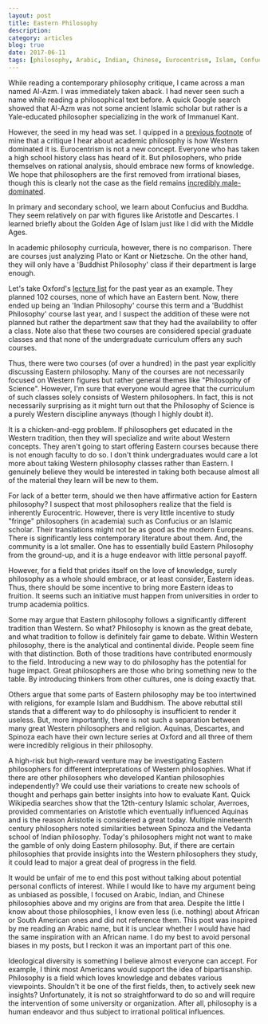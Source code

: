 ```yaml
---
layout: post
title: Eastern Philosophy
description: 
category: articles
blog: true
date: 2017-06-11
tags: [philosophy, Arabic, Indian, Chinese, Eurocentrism, Islam, Confucius, Buddha, Kant, Oxford, Spinoza, Aristotle, Nietzsche, Aquinas]
---
```


While reading a contemporary philosophy critique, I came across a man named Al-Azm. I was immediately taken aback. I had never seen such a name while reading a philosophical text before. A quick Google search showed that Al-Azm was not some ancient Islamic scholar but rather is a Yale-educated philosopher specializing in the work of Immanuel Kant. 

However, the seed in my head was set. I quipped in a [previous footnote](/from-china-to-tusaloosa) of mine that a critique I hear about academic philosophy is how Western dominated it is. Eurocentrism is not a new concept. Everyone who has taken a high school history class has heard of it. But philosophers, who pride themselves on rational analysis, should embrace new forms of knowledge. We hope that philosophers are the first removed from irrational biases, though this is clearly not the case as the field remains [incredibly male-dominated](http://www.npr.org/sections/13.7/2013/06/17/192523112/name-ten-women-in-philosophy-bet-you-can-t).

In primary and secondary school, we learn about Confucius and Buddha. They seem relatively on par with figures like Aristotle and Descartes. I learned briefly about the Golden Age of Islam just like I did with the Middle Ages. 

In academic philosophy curricula, however, there is no comparison. There are courses just analyzing Plato or Kant or Nietzsche. On the other hand, they will only have a 'Buddhist Philosophy' class if their department is large enough.

Let's take Oxford's [lecture list](http://www.philosophy.ox.ac.uk/sites/default/files/philosophy/documents/media/Lecture_scheme_2016-17_2_Sept.pdf) for the past year as an example. They planned 102 courses, none of which have an Eastern bent. Now, there ended up being an 'Indian Philosophy' course this term and a 'Buddhist Philosophy' course last year, and I suspect the addition of these were not planned but rather the department saw that they had the availability to offer a class. Note also that these two courses are considered special graduate classes and that none of the undergraduate curriculum offers any such courses.

Thus, there were two courses (of over a hundred) in the past year explicitly discussing Eastern philosophy. Many of the courses are not necessarily focused on Western figures but rather general themes like "Philosophy of Science". However, I'm sure that everyone would agree that the curriculum of such classes solely consists of Western philosophers. In fact, this is not necessarily surprising as it might turn out that the Philosophy of Science is a purely Western discipline anyways (though I highly doubt it).

It is a chicken-and-egg problem. If philosophers get educated in the Western tradition, then they will specialize and write about Western concepts. They aren't going to start offering Eastern courses because there is not enough faculty to do so. I don't think undergraduates would care a lot more about taking Western philosophy classes rather than Eastern. I genuinely believe they would be interested in taking both because almost all of the material they learn will be new to them.

For lack of a better term, should we then have affirmative action for Eastern philosophy? I suspect that most philosophers realize that the field is inherently Eurocentric. However, there is very little incentive to study "fringe" philosophers (in academia) such as Confucius or an Islamic scholar. Their translations might not be as good as the modern Europeans. There is significantly less contemporary literature about them. And, the community is a lot smaller. One has to essentially build Eastern Philosophy from the ground-up, and it is a huge endeavor with little personal payoff.

However, for a field that prides itself on the love of knowledge, surely philosophy as a whole should embrace, or at least consider, Eastern ideas. Thus, there should be some incentive to bring more Eastern ideas to fruition. It seems such an initiative must happen from universities in order to trump academia politics.

Some may argue that Eastern philosophy follows a significantly different tradition than Western. So what? Philosophy is known as the great debate, and what tradition to follow is definitely fair game to debate. Within Western philosophy, there is the analytical and continental divide. People seem fine with that distinction. Both of those traditions have contributed enormously to the field. Introducing a new way to do philosophy has the potential for huge impact. Great philosophers are those who bring something new to the table. By introducing thinkers from other cultures, one is doing exactly that.

Others argue that some parts of Eastern philosophy may be too intertwined with religions, for example Islam and Buddhism. The above rebuttal still stands that a different way to do philosophy is insufficient to render it useless. But, more importantly, there is not such a separation between many great Western philosophers and religion. Aquinas, Descartes, and Spinoza each have their own lecture series at Oxford and all three of them were incredibly religious in their philosophy.  

A high-risk but high-reward venture may be investigating Eastern philosophers for different interpretations of Western philosophies. What if there are other philosophers who developed Kantian philosophies independently? We could use their variations to create new schools of thought and perhaps gain better insights into how to evaluate Kant. Quick Wikipedia searches show that the 12th-century Islamic scholar, Averroes, provided commentaries on Aristotle which eventually influenced Aquinas and is the reason Aristotle is considered a great today. Multiple nineteenth century philosophers noted similarities between Spinoza and the Vedanta school of Indian philosophy. Today's philosophers might not want to make the gamble of only doing Eastern philosophy. But, if there are certain philosophies that provide insights into the Western philosophers they study, it could lead to major a great deal of progress in the field. 

It would be unfair of me to end this post without talking about potential personal conflicts of interest. While I would like to have my argument being as unbiased as possible, I focused on Arabic, Indian, and Chinese philosophies above and my origins are from that area. Despite the little I know about those philosophies, I know even less (i.e. nothing) about African or South American ones and did not reference them. This post was inspired by me reading an Arabic name, but it is unclear whether I would have had the same inspiration with an African name. I do my best to avoid personal biases in my posts, but I reckon it was an important part of this one.

Ideological diversity is something I believe almost everyone can accept. For example, I think most Americans would support the idea of bipartisanship. Philosophy is a field which loves knowledge and debates various viewpoints. Shouldn't it be one of the first fields, then, to actively seek new insights? Unfortunately, it is not so straightforward to do so and will require the intervention of some university or organization. After all, philosophy is a human endeavor and thus subject to irrational political influences.

